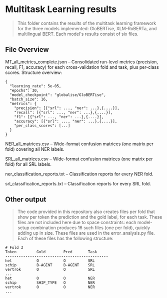 # Multitask Learning results
> This folder contains the results of the multitask learning framework for the three models implemented: GloBERTise, XLM-RoBERTa, and multilingual BERT. Each model's results consist of six files.

## File Overview
MT_all_metrics_complete.json – Consolidated run-level metrics (precision, recall, F1, accuracy) for each cross-validation fold and task, plus per-class scores. 
Structure overview:
```text
{
  "learning_rate": 5e-05,
  "epochs": 30,
  "model_checkpoint": "globalise/GloBERTise",
  "batch_size": 16,
  "metrics": {
    "precision": [{"srl": ..., "ner": ...},{....}],
    "recall": [{"srl": ..., "ner": ...},{....}],
    "f1": [{"srl": ..., "ner": ...},{....}],
    "accuracy": [{"srl": ..., "ner": ...},{....}],
    "per_class_scores": [...]
  }
}
```

NER_all_matrices.csv – Wide-format confusion matrices (one matrix per fold) covering all NER labels.

SRL_all_matrices.csv – Wide-format confusion matrices (one matrix per fold) for all SRL labels.

ner_classification_reports.txt – Classification reports for every NER fold. 

srl_classification_reports.txt – Classification reports for every SRL fold. 

## Other output
> The code provided in this repository also creates files per fold that show per token the prediction and the gold label, for each task. These files are not included here due to space constraints: each model-setup combination produces 16 such files (one per fold), quickly adding up in size. These files are used in the error_analysis.py file. 
Each of these files has the following structure:

```text
# Fold 3
Token         Gold        Pred       Task
----------------------------------------------
het           O           O          SRL
schip         B-AGENT     B-AGENT    SRL
vertrok       O           O          SRL
...
het           O           O          NER
schip         SHIP_TYPE   O          NER
vertrok       O           O          NER
...
```
